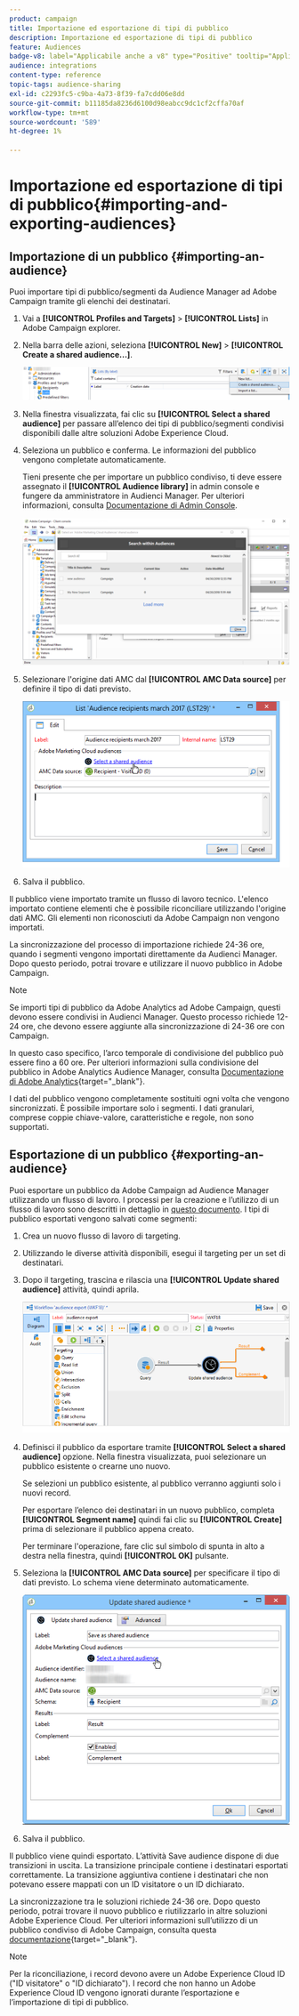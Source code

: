 ```yaml
---
product: campaign
title: Importazione ed esportazione di tipi di pubblico
description: Importazione ed esportazione di tipi di pubblico
feature: Audiences
badge-v8: label="Applicabile anche a v8" type="Positive" tooltip="Applicabile anche a Campaign v8"
audience: integrations
content-type: reference
topic-tags: audience-sharing
exl-id: c2293fc5-c9ba-4a73-8f39-fa7cdd06e8dd
source-git-commit: b11185da8236d6100d98eabcc9dc1cf2cffa70af
workflow-type: tm+mt
source-wordcount: '589'
ht-degree: 1%

---
```



# Importazione ed esportazione di tipi di pubblico{#importing-and-exporting-audiences}



## Importazione di un pubblico {#importing-an-audience}

Puoi importare tipi di pubblico/segmenti da Audience Manager ad Adobe Campaign tramite gli elenchi dei destinatari.

1. Vai a **[!UICONTROL Profiles and Targets]** > **[!UICONTROL Lists]** in Adobe Campaign explorer.
1. Nella barra delle azioni, seleziona **[!UICONTROL New]** > **[!UICONTROL Create a shared audience...]**.

   ![](assets/aam_import_audience.png)

1. Nella finestra visualizzata, fai clic su **[!UICONTROL Select a shared audience]** per passare all’elenco dei tipi di pubblico/segmenti condivisi disponibili dalle altre soluzioni Adobe Experience Cloud.
1. Seleziona un pubblico e conferma. Le informazioni del pubblico vengono completate automaticamente.

   Tieni presente che per importare un pubblico condiviso, ti deve essere assegnato il **[!UICONTROL Audience library]** in admin console e fungere da amministratore in Audienci Manager. Per ulteriori informazioni, consulta [Documentazione di Admin Console](https://helpx.adobe.com/it/enterprise/managing/user-guide.html).

   ![](assets/aam_import_audience_3.png)

1. Selezionare l&#39;origine dati AMC dal **[!UICONTROL AMC Data source]** per definire il tipo di dati previsto.

   ![](assets/aam_import_audience_2.png)

1. Salva il pubblico.

Il pubblico viene importato tramite un flusso di lavoro tecnico. L&#39;elenco importato contiene elementi che è possibile riconciliare utilizzando l&#39;origine dati AMC. Gli elementi non riconosciuti da Adobe Campaign non vengono importati.

La sincronizzazione del processo di importazione richiede 24-36 ore, quando i segmenti vengono importati direttamente da Audienci Manager. Dopo questo periodo, potrai trovare e utilizzare il nuovo pubblico in Adobe Campaign.

>[!NOTE]
>
>Se importi tipi di pubblico da Adobe Analytics ad Adobe Campaign, questi devono essere condivisi in Audienci Manager. Questo processo richiede 12-24 ore, che devono essere aggiunte alla sincronizzazione di 24-36 ore con Campaign.
>
>In questo caso specifico, l’arco temporale di condivisione del pubblico può essere fino a 60 ore. Per ulteriori informazioni sulla condivisione del pubblico in Adobe Analytics Audience Manager, consulta [Documentazione di Adobe Analytics](https://experienceleague.adobe.com/docs/analytics/components/segmentation/segmentation-workflow/seg-publish.html){target="_blank"}.

I dati del pubblico vengono completamente sostituiti ogni volta che vengono sincronizzati. È possibile importare solo i segmenti. I dati granulari, comprese coppie chiave-valore, caratteristiche e regole, non sono supportati.

## Esportazione di un pubblico {#exporting-an-audience}

Puoi esportare un pubblico da Adobe Campaign ad Audience Manager utilizzando un flusso di lavoro. I processi per la creazione e l’utilizzo di un flusso di lavoro sono descritti in dettaglio in [questo documento](../../workflow/using/building-a-workflow.md). I tipi di pubblico esportati vengono salvati come segmenti:

1. Crea un nuovo flusso di lavoro di targeting.
1. Utilizzando le diverse attività disponibili, esegui il targeting per un set di destinatari.
1. Dopo il targeting, trascina e rilascia una **[!UICONTROL Update shared audience]** attività, quindi aprila.

   ![](assets/aam_export_example.png)

1. Definisci il pubblico da esportare tramite **[!UICONTROL Select a shared audience]** opzione. Nella finestra visualizzata, puoi selezionare un pubblico esistente o crearne uno nuovo.

   Se selezioni un pubblico esistente, al pubblico verranno aggiunti solo i nuovi record.

   Per esportare l’elenco dei destinatari in un nuovo pubblico, completa **[!UICONTROL Segment name]** quindi fai clic su **[!UICONTROL Create]** prima di selezionare il pubblico appena creato.

   Per terminare l&#39;operazione, fare clic sul simbolo di spunta in alto a destra nella finestra, quindi **[!UICONTROL OK]** pulsante.

1. Seleziona la **[!UICONTROL AMC Data source]** per specificare il tipo di dati previsto. Lo schema viene determinato automaticamente.

   ![](assets/aam_export_audience_activity.png)

1. Salva il pubblico.

Il pubblico viene quindi esportato. L’attività Save audience dispone di due transizioni in uscita. La transizione principale contiene i destinatari esportati correttamente. La transizione aggiuntiva contiene i destinatari che non potevano essere mappati con un ID visitatore o un ID dichiarato.

La sincronizzazione tra le soluzioni richiede 24-36 ore. Dopo questo periodo, potrai trovare il nuovo pubblico e riutilizzarlo in altre soluzioni Adobe Experience Cloud. Per ulteriori informazioni sull’utilizzo di un pubblico condiviso di Adobe Campaign, consulta questa [documentazione](https://experienceleague.adobe.com/en/docs/core-services/interface/services/audiences/create){target="_blank"}.

>[!NOTE]
>
>Per la riconciliazione, i record devono avere un Adobe Experience Cloud ID (&quot;ID visitatore&quot; o &quot;ID dichiarato&quot;). I record che non hanno un Adobe Experience Cloud ID vengono ignorati durante l’esportazione e l’importazione di tipi di pubblico.
